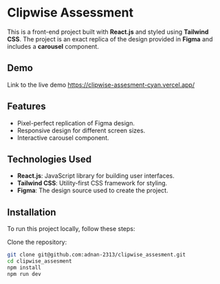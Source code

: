 # Clipwise Assessment

This is a front-end project built with **React.js** and styled using **Tailwind CSS**. The project is an exact replica of the design provided in **Figma** and includes a **carousel** component.


## Demo

Link to the live demo https://clipwise-assesment-cyan.vercel.app/

## Features

- Pixel-perfect replication of Figma design.
- Responsive design for different screen sizes.
- Interactive carousel component.

## Technologies Used

- **React.js**: JavaScript library for building user interfaces.
- **Tailwind CSS**: Utility-first CSS framework for styling.
- **Figma**: The design source used to create the project.

## Installation

To run this project locally, follow these steps:

 Clone the repository:

   ```bash
   git clone git@github.com:adnan-2313/clipwise_assesment.git
   cd clipwise_assesment
   npm install
   npm run dev


